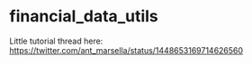 # financial_data_utils

Little tutorial thread here: https://twitter.com/ant_marsella/status/1448653169714626560
